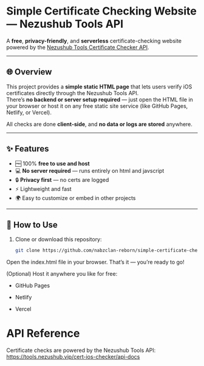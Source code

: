 # Simple Certificate Checking Website — Nezushub Tools API

A **free**, **privacy-friendly**, and **serverless** certificate-checking website powered by the [Nezushub Tools Certificate Checker API](https://tools.nezushub.vip/cert-ios-checker/api-docs).

---

## 🌐 Overview

This project provides a **simple static HTML page** that lets users verify iOS certificates directly through the Nezushub Tools API.  
There’s **no backend or server setup required** — just open the HTML file in your browser or host it on any free static site service (like GitHub Pages, Netlify, or Vercel).

All checks are done **client-side**, and **no data or logs are stored** anywhere.

---

## ✨ Features

- 🆓 100% **free to use and host**
- 💻 **No server required** — runs entirely on html and javscript
- 🔒 **Privacy first** — no certs are logged
- ⚡ Lightweight and fast
- 🌍 Easy to customize or embed in other projects

---

## 🚀 How to Use

1. Clone or download this repository:  
   ```bash
   git clone https://github.com/nabzclan-reborn/simple-certificate-checking-website-nezushub-tools-api.git
Open the index.html file in your browser.
That’s it — you’re ready to go!

(Optional) Host it anywhere you like for free:

 - GitHub Pages

 - Netlify

 - Vercel

# API Reference
Certificate checks are powered by the Nezushub Tools API:
 https://tools.nezushub.vip/cert-ios-checker/api-docs
